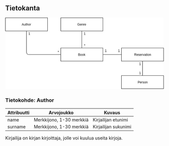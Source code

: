 <h2>Tietokanta</h2>

![tietokanta](/documentation/tietokanta.jpg)

### Tietokohde: Author
Attribuutti | Arvojoukko | Kuvaus
--------------- | ----- | ------
name|Merkkijono, 1-30 merkkiä|Kirjailijan etunimi
surname|Merkkijono, 1-30 merkkiä|Kirjailijan sukunimi

Kirjailija on kirjan kirjoittaja, jolle voi kuulua useita kirjoja.
